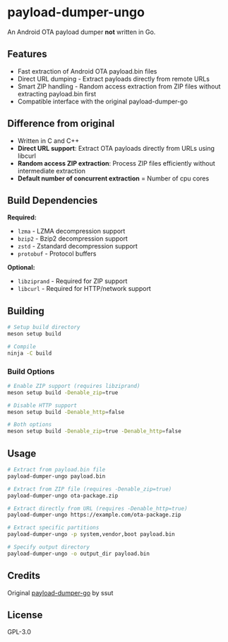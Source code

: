 # payload-dumper-ungo

An Android OTA payload dumper **not** written in Go.

## Features

-  Fast extraction of Android OTA payload.bin files
-  Direct URL dumping - Extract payloads directly from remote URLs
-  Smart ZIP handling - Random access extraction from ZIP files without extracting payload.bin first
-  Compatible interface with the original payload-dumper-go

## Difference from original

- Written in C and C++
- **Direct URL support**: Extract OTA payloads directly from URLs using libcurl
- **Random access ZIP extraction**: Process ZIP files efficiently without intermediate extraction
- **Default number of concurrent extraction** = Number of cpu cores


## Build Dependencies

**Required:**
- `lzma` - LZMA decompression support
- `bzip2` - Bzip2 decompression support
- `zstd` - Zstandard decompression support
- `protobuf` - Protocol buffers

**Optional:**
- `libziprand` - Required for ZIP support
- `libcurl` - Required for HTTP/network support

## Building

```bash
# Setup build directory
meson setup build

# Compile
ninja -C build
```

### Build Options

```bash
# Enable ZIP support (requires libziprand)
meson setup build -Denable_zip=true

# Disable HTTP support
meson setup build -Denable_http=false

# Both options
meson setup build -Denable_zip=true -Denable_http=false
```

## Usage

```bash
# Extract from payload.bin file
payload-dumper-ungo payload.bin

# Extract from ZIP file (requires -Denable_zip=true)
payload-dumper-ungo ota-package.zip

# Extract directly from URL (requires -Denable_http=true)
payload-dumper-ungo https://example.com/ota-package.zip

# Extract specific partitions
payload-dumper-ungo -p system,vendor,boot payload.bin

# Specify output directory
payload-dumper-ungo -o output_dir payload.bin
```

## Credits

Original [payload-dumper-go](https://github.com/ssut/payload-dumper-go) by ssut

## License

GPL-3.0
